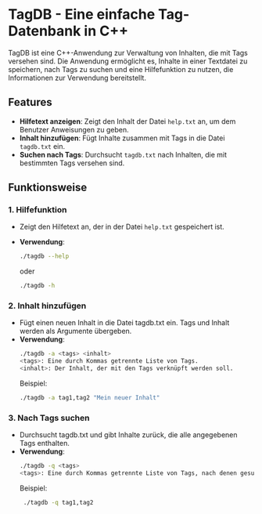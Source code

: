 # TagDB - Eine einfache Tag-Datenbank in C++

TagDB ist eine C++-Anwendung zur Verwaltung von Inhalten, die mit Tags versehen sind. Die Anwendung ermöglicht es, Inhalte in einer Textdatei zu speichern, nach Tags zu suchen und eine Hilfefunktion zu nutzen, die Informationen zur Verwendung bereitstellt.

## Features
- **Hilfetext anzeigen**: Zeigt den Inhalt der Datei `help.txt` an, um dem Benutzer Anweisungen zu geben.
- **Inhalt hinzufügen**: Fügt Inhalte zusammen mit Tags in die Datei `tagdb.txt` ein.
- **Suchen nach Tags**: Durchsucht `tagdb.txt` nach Inhalten, die mit bestimmten Tags versehen sind.

## Funktionsweise
### 1. Hilfefunktion
- Zeigt den Hilfetext an, der in der Datei `help.txt` gespeichert ist.
- **Verwendung**:
  ```bash
  ./tagdb --help
  ```
  oder
  
  ```bash
  ./tagdb -h
  ```
### 2. Inhalt hinzufügen
- Fügt einen neuen Inhalt in die Datei tagdb.txt ein. Tags und Inhalt werden als Argumente übergeben.
- **Verwendung**:
  ```bash
  ./tagdb -a <tags> <inhalt>
  <tags>: Eine durch Kommas getrennte Liste von Tags.
  <inhalt>: Der Inhalt, der mit den Tags verknüpft werden soll.
  ```
  Beispiel:
  ```bash
  ./tagdb -a tag1,tag2 "Mein neuer Inhalt"
  ```
### 3. Nach Tags suchen
- Durchsucht tagdb.txt und gibt Inhalte zurück, die alle angegebenen Tags enthalten.
- **Verwendung**:
  ```bash
  ./tagdb -q <tags>
  <tags>: Eine durch Kommas getrennte Liste von Tags, nach denen gesucht werden soll.
  ```
  Beispiel:
  ```bash
   ./tagdb -q tag1,tag2
  ```

